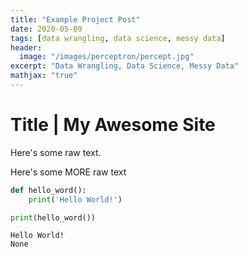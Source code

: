 ```yaml
---
title: "Example Project Post"
date: 2020-05-09
tags: [data wrangling, data science, messy data]
header:
  image: "/images/perceptron/percept.jpg"
excerpt: "Data Wrangling, Data Science, Messy Data"
mathjax: "true"
---
```


# Title | My Awesome Site

Here's some raw text.

Here's some MORE raw text


```python
def hello_word():
    print('Hello World!')

print(hello_word())
```

    Hello World!
    None
